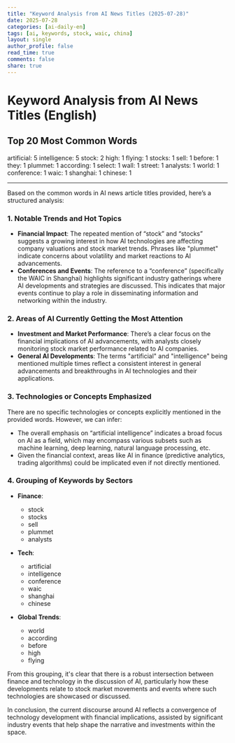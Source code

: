```yaml
---
title: "Keyword Analysis from AI News Titles (2025-07-28)"
date: 2025-07-28
categories: [ai-daily-en]
tags: [ai, keywords, stock, waic, china]
layout: single
author_profile: false
read_time: true
comments: false
share: true
---
```


# Keyword Analysis from AI News Titles (English)

## Top 20 Most Common Words

artificial: 5
intelligence: 5
stock: 2
high: 1
flying: 1
stocks: 1
sell: 1
before: 1
they: 1
plummet: 1
according: 1
select: 1
wall: 1
street: 1
analysts: 1
world: 1
conference: 1
waic: 1
shanghai: 1
chinese: 1

---

Based on the common words in AI news article titles provided, here’s a structured analysis:

### 1. Notable Trends and Hot Topics
- **Financial Impact**: The repeated mention of “stock” and “stocks” suggests a growing interest in how AI technologies are affecting company valuations and stock market trends. Phrases like "plummet" indicate concerns about volatility and market reactions to AI advancements.
- **Conferences and Events**: The reference to a “conference” (specifically the WAIC in Shanghai) highlights significant industry gatherings where AI developments and strategies are discussed. This indicates that major events continue to play a role in disseminating information and networking within the industry.

### 2. Areas of AI Currently Getting the Most Attention
- **Investment and Market Performance**: There’s a clear focus on the financial implications of AI advancements, with analysts closely monitoring stock market performance related to AI companies.
- **General AI Developments**: The terms "artificial" and "intelligence" being mentioned multiple times reflect a consistent interest in general advancements and breakthroughs in AI technologies and their applications.

### 3. Technologies or Concepts Emphasized
There are no specific technologies or concepts explicitly mentioned in the provided words. However, we can infer:
- The overall emphasis on “artificial intelligence” indicates a broad focus on AI as a field, which may encompass various subsets such as machine learning, deep learning, natural language processing, etc.
- Given the financial context, areas like AI in finance (predictive analytics, trading algorithms) could be implicated even if not directly mentioned.

### 4. Grouping of Keywords by Sectors
- **Finance**:
  - stock
  - stocks
  - sell
  - plummet
  - analysts
  
- **Tech**:
  - artificial
  - intelligence
  - conference
  - waic
  - shanghai
  - chinese
  
- **Global Trends**:
  - world
  - according
  - before
  - high
  - flying
  
From this grouping, it's clear that there is a robust intersection between finance and technology in the discussion of AI, particularly how these developments relate to stock market movements and events where such technologies are showcased or discussed. 

In conclusion, the current discourse around AI reflects a convergence of technology development with financial implications, assisted by significant industry events that help shape the narrative and investments within the space.
